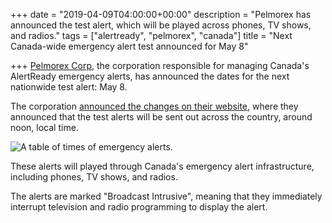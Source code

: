 +++
date = "2019-04-09T04:00:00+00:00"
description = "Pelmorex has announced the test alert, which will be played across phones, TV shows, and radios."
tags = ["alertready", "pelmorex", "canada"]
title = "Next Canada-wide emergency alert test announced for May 8"

+++
[Pelmorex Corp](https://www.pelmorex.com/en/), the corporation responsible for managing Canada's AlertReady emergency alerts, has announced the dates for the next nationwide test alert: May 8.

The corporation [announced the changes on their website](https://web.archive.org/web/20181201084509/https://alerts.pelmorex.com/public-awareness-test-schedule/), where they announced that the test alerts will be sent out across the country, around noon, local time.

![A table of times of emergency alerts.](/uploads/may8alerts.png "This table released by Pelmorex shows the times of the alerts, across the provinces")

These alerts will played through Canada's emergency alert infrastructure, including phones, TV shows, and radios.

The alerts are marked "Broadcast Intrusive", meaning that they immediately interrupt television and radio programming to display the alert.